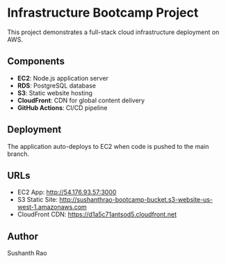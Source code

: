 # Infrastructure Bootcamp Project

This project demonstrates a full-stack cloud infrastructure deployment on AWS.

## Components

- **EC2**: Node.js application server
- **RDS**: PostgreSQL database
- **S3**: Static website hosting
- **CloudFront**: CDN for global content delivery
- **GitHub Actions**: CI/CD pipeline

## Deployment

The application auto-deploys to EC2 when code is pushed to the main branch.

## URLs

- EC2 App: http://54.176.93.57:3000
- S3 Static Site: http://sushanthrao-bootcamp-bucket.s3-website-us-west-1.amazonaws.com
- CloudFront CDN: https://d1a5c71antsod5.cloudfront.net

## Author

Sushanth Rao
